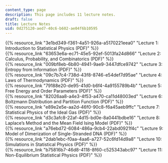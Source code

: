 ```yaml
---
content_type: page
description: This page includes 11 lecture notes.
draft: false
title: Lecture Notes
uid: 0d275120-aed7-40c6-b602-ae04f6b10595
---
```

{{% resource_link "3e1bd349-f361-4a51-926a-a5170221eea0" "Lecture 1: Introduction to Statistical Physics (PDF)" %}}    
{{% resource_link "63653e6a-ec71-45e5-92ef-5013fa24d866" "Lecture 2: Calculus, Probability, and Combinatorics (PDF)" %}}    
{{% resource_link "009bf8eb-6b80-4941-9ae9-3447dfce9742" "Lecture 3: Entropy from Information (PDF)" %}}    
{{% resource_link "09c7b7c4-738d-43f8-8746-e54def7d95ae" "Lecture 4: Laws of Thermodynamics (PDF)" %}}  
{{% resource_link "79188e20-de95-41d0-b6f4-4a9155789b4b" "Lecture 5: Free Energy and Order Parameters (PDF)" %}}    
{{% resource_link "82026aa8-a4e3-4f53-a470-ca11d48003ed" "Lecture 6: Boltzmann Distribution and Partition Function (PDF)" %}}    
{{% resource_link "e89e2e5e-aa2d-46f0-90c8-f6a45aeb9ffc" "Lecture 7: Statistical Physics of the Ideal Gas (PDF)" %}}    
{{% resource_link "d3c3afc8-22af-4d15-bd0e-8a0441bdbe16" "Lecture 8: Laplace’s Method and the Mean Field Ising Model (PDF)" %}}    
{{% resource_link "a76ebd72-6084-486a-9cb4-22abd0921f4c" "Lecture 9: Model of Dimerization of Single-Stranded DNA (PDF)" %}}    
{{% resource_link "2dab1ebc-f0aa-4aa6-a727-52c6fd14d9a8" "Lecture 10: Simulations in Statistical Physics (PDF)" %}}    
{{% resource_link "b75816b7-46d8-4118-8f60-c525343abc97" "Lecture 11: Non-Equilibrium Statistical Physics (PDF)" %}}